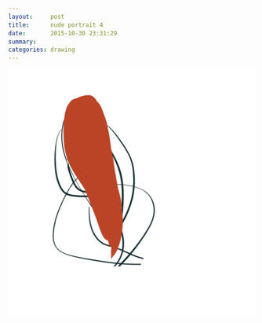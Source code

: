 ```yaml
---
layout:     post
title:      nude portrait 4
date:       2015-10-30 23:31:29
summary:    
categories: drawing
---
```

![nude portrait 4](/images/blog/nude-portrait-4.png "a random girl")
